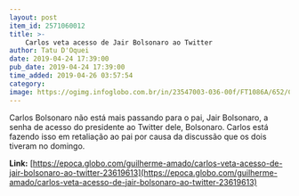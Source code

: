 ```yaml
---
layout: post
item_id: 2571060012
title: >-
    Carlos veta acesso de Jair Bolsonaro ao Twitter
author: Tatu D'Oquei
date: 2019-04-24 17:39:00
pub_date: 2019-04-24 17:39:00
time_added: 2019-04-26 03:57:54
category: 
image: https://ogimg.infoglobo.com.br/in/23547003-036-00f/FT1086A/652/Carlos-Bolsonaro.jpg
---
```


Carlos Bolsonaro não está mais passando para o pai, Jair Bolsonaro, a senha de acesso do presidente ao Twitter dele, Bolsonaro. Carlos está fazendo isso em retaliação ao pai por causa da discussão que os dois tiveram no domingo.

**Link:** [https://epoca.globo.com/guilherme-amado/carlos-veta-acesso-de-jair-bolsonaro-ao-twitter-23619613](https://epoca.globo.com/guilherme-amado/carlos-veta-acesso-de-jair-bolsonaro-ao-twitter-23619613)

